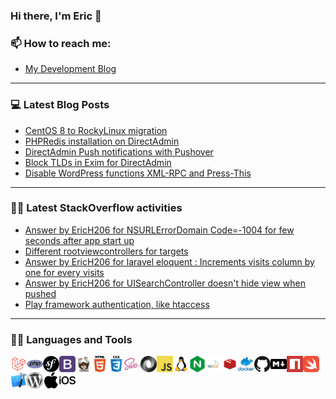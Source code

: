 ### Hi there, I'm Eric 👋

### 📫 How to reach me:
- [My Development Blog][website]

---

### 💻 Latest Blog Posts
<!-- BLOG-POST-LIST:START -->
- [CentOS 8 to RockyLinux migration](https://erulezz.dev/centos-8-to-rockylinux-migration/)
- [PHPRedis installation on DirectAdmin](https://erulezz.dev/phpredis-installation-on-directadmin/)
- [DirectAdmin Push notifications with Pushover](https://erulezz.dev/directadmin-push-notifications-with-pushover/)
- [Block TLDs in Exim for DirectAdmin](https://erulezz.dev/block-tlds-in-exim-for-directadmin/)
- [Disable WordPress functions XML-RPC and Press-This](https://erulezz.dev/disable-wordpress-functions-xml-rpc-press-this/)
<!-- BLOG-POST-LIST:END -->

---

### 👨‍💻 Latest StackOverflow activities
<!-- STACKOVERFLOW:START -->
- [Answer by EricH206 for NSURLErrorDomain Code=-1004 for few seconds after app start up](https://stackoverflow.com/questions/36907767/nsurlerrordomain-code-1004-for-few-seconds-after-app-start-up/37444404#37444404)
- [Different rootviewcontrollers for targets](https://stackoverflow.com/questions/31167892/different-rootviewcontrollers-for-targets)
- [Answer by EricH206 for laravel eloquent : Increments visits column by one for every visits](https://stackoverflow.com/questions/30996216/laravel-eloquent-increments-visits-column-by-one-for-every-visits/30998717#30998717)
- [Answer by EricH206 for UISearchController doesn't hide view when pushed](https://stackoverflow.com/questions/30937275/uisearchcontroller-doesnt-hide-view-when-pushed/30986095#30986095)
- [Play framework authentication, like htaccess](https://stackoverflow.com/questions/30572810/play-framework-authentication-like-htaccess)
<!-- STACKOVERFLOW:END -->

---

### 👨‍💻 Languages and Tools
[<img align="left" alt="Laravel" width="26px" src="https://raw.githubusercontent.com/github/explore/main/topics/laravel/laravel.png" />][websitelaravel]
[<img align="left" alt="PHP" width="26px" src="https://raw.githubusercontent.com/github/explore/main/topics/php/php.png" />][websitephp]
<img align="left" alt="Symfony" width="26px" src="https://raw.githubusercontent.com/github/explore/main/topics/symfony/symfony.png" />
<img align="left" alt="Bootstrap" width="26px" src="https://raw.githubusercontent.com/github/explore/main/topics/bootstrap/bootstrap.png" />
<img align="left" alt="Composer" width="26px" src="https://raw.githubusercontent.com/github/explore/main/topics/composer/composer.png" />
<img align="left" alt="HTML5" width="26px" src="https://raw.githubusercontent.com/github/explore/main/topics/html/html.png" />
<img align="left" alt="CSS" width="26px" src="https://raw.githubusercontent.com/github/explore/main/topics/css/css.png" />
<img align="left" alt="Sass" width="26px" src="https://raw.githubusercontent.com/github/explore/main/topics/sass/sass.png" />
<img align="left" alt="JSON" width="26px" src="https://raw.githubusercontent.com/github/explore/main/topics/json/json.png" />
<img align="left" alt="JavaScript" width="26px" src="https://raw.githubusercontent.com/github/explore/main/topics/javascript/javascript.png" />
[<img align="left" alt="Linux" width="26px" src="https://raw.githubusercontent.com/github/explore/main/topics/linux/linux.png" />][websitelinux]
<img align="left" alt="Nginx" width="26px" src="https://raw.githubusercontent.com/github/explore/main/topics/nginx/nginx.png" />
<img align="left" alt="MySQL" width="26px" src="https://raw.githubusercontent.com/github/explore/main/topics/mysql/mysql.png" />
<img align="left" alt="Redis" width="26px" src="https://raw.githubusercontent.com/github/explore/main/topics/redis/redis.png" />
<img align="left" alt="Docker" width="26px" src="https://raw.githubusercontent.com/github/explore/main/topics/docker/docker.png" />
<img align="left" alt="GitHub" width="26px" src="https://raw.githubusercontent.com/github/explore/main/topics/github/github.png" />
<img align="left" alt="Markdown" width="26px" src="https://raw.githubusercontent.com/github/explore/main/topics/markdown/markdown.png" />
<img align="left" alt="NPM" width="26px" src="https://raw.githubusercontent.com/github/explore/main/topics/npm/npm.png" />
<img align="left" alt="Swift" width="26px" src="https://raw.githubusercontent.com/github/explore/main/topics/swift/swift.png" />
<img align="left" alt="Xcode" width="26px" src="https://raw.githubusercontent.com/github/explore/main/topics/xcode/xcode.png" />
[<img align="left" alt="WordPress" width="26px" src="https://raw.githubusercontent.com/github/explore/main/topics/wordpress/wordpress.png" />][websitewordpress]
<img align="left" alt="Apple" width="26px" src="https://raw.githubusercontent.com/github/explore/main/topics/apple/apple.png" />
<img align="left" alt="iOS" width="26px" src="https://raw.githubusercontent.com/github/explore/main/topics/ios/ios.png" />

[website]: https://erulezz.dev
[websitelaravel]: https://erulezz.dev/category/laravel
[websitephp]: https://erulezz.dev/category/php
[websitewordpress]: https://erulezz.dev/category/wordpress
[websitelinux]: https://erulezz.dev/category/linux
